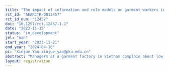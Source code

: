 ```yaml
---
title: "The impact of information and role models on garment workers in Vietnam: Evidence from a field experiment"
rct_id: "AEARCTR-0012457"
rct_id_num: "12457"
doi: "10.1257/rct.12457-1.1"
date: "2023-11-15"
status: "in_development"
jel: "nan"
start_year: "2023-11-21"
end_year: "2024-04-10"
pi: "Xinjue Yao xinjue_yao@pku.edu.cn"
abstract: "Managers at a garment factory in Vietnam complain about low rates of productivity and high rates of turnover among their workers.  Based on qualitative research, we found that workers invest little in acquiring new skills despite there being clear monetary payoffs. We hypothesize that this has two reasons: First, workers are not aware about the returns to investing in new skills. Second, they see existing skilled and productive workers as being very different from themselves and don’t perceive high skills to be possible and desirable for them. We plan to experimentally test whether relaxing either constraint separately or relaxing them jointly affects workers’ investment in their skills, their effort, their productivity, as well as their retention and absenteeism rates."
layout: registration
---
```


